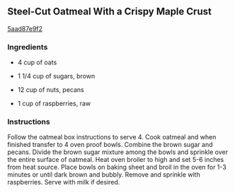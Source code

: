 ## Steel-Cut Oatmeal With a Crispy Maple Crust

[5aad87e9f2](http://www.food.com/recipe/steel-cut-oatmeal-with-a-crispy-maple-crust-140515)

### Ingredients

 - 4 cup of oats

 - 1 1/4 cup of sugars, brown

 - 12 cup of nuts, pecans

 - 1 cup of raspberries, raw

### Instructions

Follow the oatmeal box instructions to serve 4. Cook oatmeal and when finished transfer to 4 oven proof bowls. Combine the brown sugar and pecans. Divide the brown sugar mixture among the bowls and sprinkle over the entire surface of oatmeal. Heat oven broiler to high and set 5-6 inches from heat source. Place bowls on baking sheet and broil in the oven for 1-3 minutes or until dark brown and bubbly. Remove and sprinkle with raspberries. Serve with milk if desired.